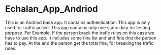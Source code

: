 # Echalan_App_Andriod

This is an Andriod base app. It contains authentication. This app is only used for traffic police. This app contains only one static data for testing perpose. For Example, If the person brack the trafic rules on this case we have to use this app. It includes some fine list and and fine that the person has to pay. At the end the person get the total fine, for breaking the trafic rules.
